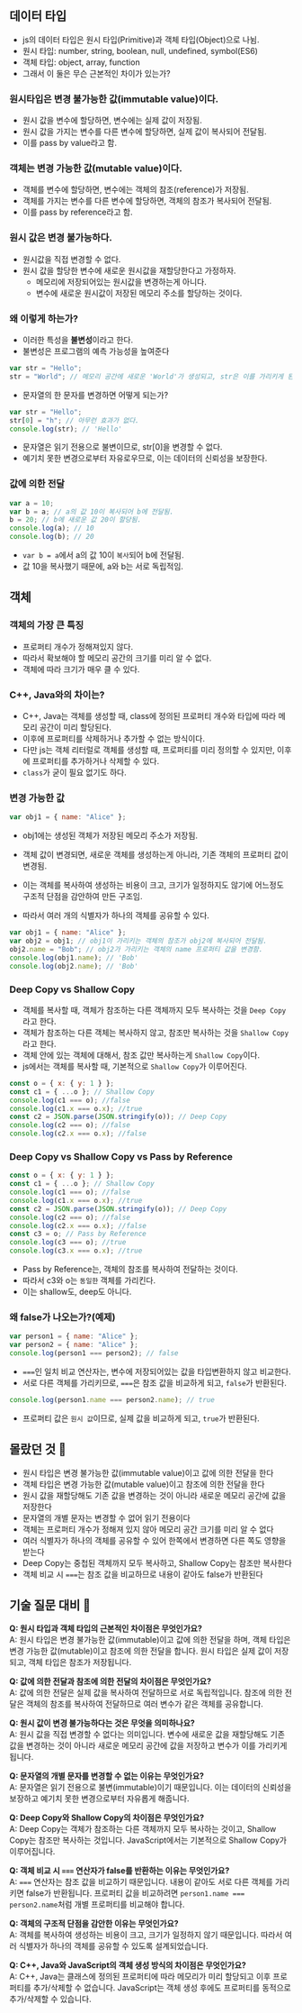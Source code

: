 ## 데이터 타입

-   js의 데이터 타입은 원시 타입(Primitive)과 객체 타입(Object)으로 나뉨.
-   원시 타입: number, string, boolean, null, undefined, symbol(ES6)
-   객체 타입: object, array, function
-   그래서 이 둘은 무슨 근본적인 차이가 있는가?

### 원시타입은 변경 불가능한 값(immutable value)이다.

-   원시 값을 변수에 할당하면, 변수에는 실제 값이 저장됨.
-   원시 값을 가지는 변수를 다른 변수에 할당하면, 실제 값이 복사되어 전달됨.
-   이를 pass by value라고 함.

### 객체는 변경 가능한 값(mutable value)이다.

-   객체를 변수에 할당하면, 변수에는 객체의 참조(reference)가 저장됨.
-   객체를 가지는 변수를 다른 변수에 할당하면, 객체의 참조가 복사되어 전달됨.
-   이를 pass by reference라고 함.

### 원시 값은 변경 불가능하다.

-   원시값을 직접 변경할 수 없다.
-   원시 값을 할당한 변수에 새로운 원시값을 재할당한다고 가정하자.
    -   메모리에 저장되어있는 원시값을 변경하는게 아니다.
    -   변수에 새로운 원시값이 저장된 메모리 주소를 할당하는 것이다.

### 왜 이렇게 하는가?

-   이러한 특성을 **불변성**이라고 한다.
-   불변성은 프로그램의 예측 가능성을 높여준다

```js
var str = "Hello";
str = "World"; // 메모리 공간에 새로운 'World'가 생성되고, str은 이를 가리키게 된다.
```

-   문자열의 한 문자를 변경하면 어떻게 되는가?

```js
var str = "Hello";
str[0] = "h"; // 아무런 효과가 없다.
console.log(str); // 'Hello'
```

-   문자열은 읽기 전용으로 불변이므로, str[0]을 변경할 수 없다.
-   예기치 못한 변경으로부터 자유로우므로, 이는 데이터의 신뢰성을 보장한다.

### 값에 의한 전달

```js
var a = 10;
var b = a; // a의 값 10이 복사되어 b에 전달됨.
b = 20; // b에 새로운 값 20이 할당됨.
console.log(a); // 10
console.log(b); // 20
```

-   `var b = a`에서 a의 값 10이 `복사`되어 b에 전달됨.
-   값 10을 복사했기 때문에, a와 b는 서로 독립적임.

## 객체

### 객체의 가장 큰 특징

-   프로퍼티 개수가 정해져있지 않다.
-   따라서 확보해야 할 메모리 공간의 크기를 미리 알 수 없다.
-   객체에 따라 크기가 매우 클 수 있다.

### C++, Java와의 차이는?

-   C++, Java는 객체를 생성할 때, class에 정의된 프로퍼티 개수와 타입에 따라 메모리 공간이 미리 할당된다.
-   이후에 프로퍼티를 삭제하거나 추가할 수 없는 방식이다.
-   다만 js는 객체 리터럴로 객체를 생성할 때, 프로퍼티를 미리 정의할 수 있지만, 이후에 프로퍼티를 추가하거나 삭제할 수 있다.
-   `class`가 굳이 필요 없기도 하다.

### 변경 가능한 값

```js
var obj1 = { name: "Alice" };
```

-   obj1에는 생성된 객체가 저장된 메모리 주소가 저장됨.
-   객체 값이 변경되면, 새로운 객체를 생성하는게 아니라, 기존 객체의 프로퍼티 값이 변경됨.

-   이는 객체를 복사하여 생성하는 비용이 크고, 크기가 일정하지도 않기에 어느정도 구조적 단점을 감안하여 만든 구조임.

-   따라서 여러 개의 식별자가 하나의 객체를 공유할 수 있다.

```js
var obj1 = { name: "Alice" };
var obj2 = obj1; // obj1이 가리키는 객체의 참조가 obj2에 복사되어 전달됨.
obj2.name = "Bob"; // obj2가 가리키는 객체의 name 프로퍼티 값을 변경함.
console.log(obj1.name); // 'Bob'
console.log(obj2.name); // 'Bob'
```

### Deep Copy vs Shallow Copy

-   객체를 복사할 때, 객체가 참조하는 다른 객체까지 모두 복사하는 것을 `Deep Copy`라고 한다.
-   객체가 참조하는 다른 객체는 복사하지 않고, 참조만 복사하는 것을 `Shallow Copy`라고 한다.
-   객체 안에 있는 객체에 대해서, 참조 값만 복사하는게 `Shallow Copy`이다.
-   js에서는 객체를 복사할 때, 기본적으로 `Shallow Copy`가 이루어진다.

```js
const o = { x: { y: 1 } };
const c1 = { ...o }; // Shallow Copy
console.log(c1 === o); //false
console.log(c1.x === o.x); //true
const c2 = JSON.parse(JSON.stringify(o)); // Deep Copy
console.log(c2 === o); //false
console.log(c2.x === o.x); //false
```

### Deep Copy vs Shallow Copy vs Pass by Reference

```js
const o = { x: { y: 1 } };
const c1 = { ...o }; // Shallow Copy
console.log(c1 === o); //false
console.log(c1.x === o.x); //true
const c2 = JSON.parse(JSON.stringify(o)); // Deep Copy
console.log(c2 === o); //false
console.log(c2.x === o.x); //false
const c3 = o; // Pass by Reference
console.log(c3 === o); //true
console.log(c3.x === o.x); //true
```

-   Pass by Reference는, 객체의 참조를 복사하여 전달하는 것이다.
-   따라서 c3와 o는 `동일한` 객체를 가리킨다.
-   이는 shallow도, deep도 아니다.

### 왜 false가 나오는가?(예제)

```js
var person1 = { name: "Alice" };
var person2 = { name: "Alice" };
console.log(person1 === person2); // false
```

-   `===`인 일치 비교 연산자는, 변수에 저장되어있는 값을 타입변환하지 않고 비교한다.
-   서로 다른 객체를 가리키므로, `===`은 참조 값을 비교하게 되고, `false`가 반환된다.

```js
console.log(person1.name === person2.name); // true
```

-   프로퍼티 값은 `원시 값`이므로, 실제 값을 비교하게 되고, `true`가 반환된다.

## 몰랐던 것 📝

-   원시 타입은 변경 불가능한 값(immutable value)이고 값에 의한 전달을 한다
-   객체 타입은 변경 가능한 값(mutable value)이고 참조에 의한 전달을 한다
-   원시 값을 재할당해도 기존 값을 변경하는 것이 아니라 새로운 메모리 공간에 값을 저장한다
-   문자열의 개별 문자는 변경할 수 없어 읽기 전용이다
-   객체는 프로퍼티 개수가 정해져 있지 않아 메모리 공간 크기를 미리 알 수 없다
-   여러 식별자가 하나의 객체를 공유할 수 있어 한쪽에서 변경하면 다른 쪽도 영향을 받는다
-   Deep Copy는 중첩된 객체까지 모두 복사하고, Shallow Copy는 참조만 복사한다
-   객체 비교 시 `===`는 참조 값을 비교하므로 내용이 같아도 false가 반환된다

## 기술 질문 대비 🤔

**Q: 원시 타입과 객체 타입의 근본적인 차이점은 무엇인가요?**<br />
A: 원시 타입은 변경 불가능한 값(immutable)이고 값에 의한 전달을 하며, 객체 타입은 변경 가능한 값(mutable)이고 참조에 의한 전달을 합니다. 원시 타입은 실제 값이 저장되고, 객체 타입은 참조가 저장됩니다.

**Q: 값에 의한 전달과 참조에 의한 전달의 차이점은 무엇인가요?**<br />
A: 값에 의한 전달은 실제 값을 복사하여 전달하므로 서로 독립적입니다. 참조에 의한 전달은 객체의 참조를 복사하여 전달하므로 여러 변수가 같은 객체를 공유합니다.

**Q: 원시 값이 변경 불가능하다는 것은 무엇을 의미하나요?**<br />
A: 원시 값을 직접 변경할 수 없다는 의미입니다. 변수에 새로운 값을 재할당해도 기존 값을 변경하는 것이 아니라 새로운 메모리 공간에 값을 저장하고 변수가 이를 가리키게 됩니다.

**Q: 문자열의 개별 문자를 변경할 수 없는 이유는 무엇인가요?**<br />
A: 문자열은 읽기 전용으로 불변(immutable)이기 때문입니다. 이는 데이터의 신뢰성을 보장하고 예기치 못한 변경으로부터 자유롭게 해줍니다.

**Q: Deep Copy와 Shallow Copy의 차이점은 무엇인가요?**<br />
A: Deep Copy는 객체가 참조하는 다른 객체까지 모두 복사하는 것이고, Shallow Copy는 참조만 복사하는 것입니다. JavaScript에서는 기본적으로 Shallow Copy가 이루어집니다.

**Q: 객체 비교 시 `===` 연산자가 false를 반환하는 이유는 무엇인가요?**<br />
A: `===` 연산자는 참조 값을 비교하기 때문입니다. 내용이 같아도 서로 다른 객체를 가리키면 false가 반환됩니다. 프로퍼티 값을 비교하려면 `person1.name === person2.name`처럼 개별 프로퍼티를 비교해야 합니다.

**Q: 객체의 구조적 단점을 감안한 이유는 무엇인가요?**<br />
A: 객체를 복사하여 생성하는 비용이 크고, 크기가 일정하지 않기 때문입니다. 따라서 여러 식별자가 하나의 객체를 공유할 수 있도록 설계되었습니다.

**Q: C++, Java와 JavaScript의 객체 생성 방식의 차이점은 무엇인가요?**<br />
A: C++, Java는 클래스에 정의된 프로퍼티에 따라 메모리가 미리 할당되고 이후 프로퍼티를 추가/삭제할 수 없습니다. JavaScript는 객체 생성 후에도 프로퍼티를 동적으로 추가/삭제할 수 있습니다.
